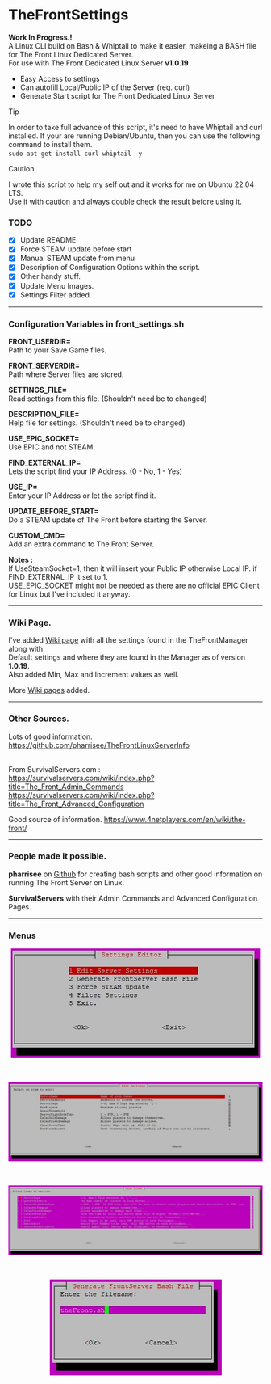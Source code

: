# TheFrontSettings

**Work In Progress.!**\
A Linux CLI build on Bash & Whiptail to make it easier, makeing a BASH file for The Front Linux Dedicated Server.<br>For use with The Front Dedicated Linux Server **v1.0.19**
* Easy Access to settings
* Can autofill Local/Public IP of the Server (req. curl)
* Generate Start script for The Front Dedicated Linux Server  
> [!TIP]
> In order to take full advance of this script, it's need to have Whiptail and curl installed. If your are running Debian/Ubuntu, then you can use the following command to install them.<br> `sudo apt-get install curl whiptail -y`<br>

> [!CAUTION]
> I wrote this script to help my self out and it works for me on Ubuntu 22.04 LTS.<br>
> Use it with caution and always double check the result before using it.<br>

### TODO
- [x] Update README<br>
- [x] Force STEAM update before start<br>
- [x] Manual STEAM update from menu<br>
- [x] Description of Configuration Options within the script.<br>
- [x] Other handy stuff.<br>
- [x] Update Menu Images.<br>
- [x] Settings Filter added.<br>

---

### Configuration Variables in front_settings.sh

**FRONT_USERDIR=**<br>
Path to your Save Game files.

**FRONT_SERVERDIR=**<br>
Path where Server files are stored.

**SETTINGS_FILE=**<br>
Read settings from this file. (Shouldn't need be to changed)

**DESCRIPTION_FILE=**<br>
Help file for settings. (Shouldn't need be to changed)

**USE_EPIC_SOCKET=**<br>
Use EPIC and not STEAM.

**FIND_EXTERNAL_IP=**<br>
Lets the script find your IP Address. (0 - No, 1 - Yes)

**USE_IP=**<br>
Enter your IP Address or let the script find it.

**UPDATE_BEFORE_START=**<br>
Do a STEAM update of The Front before starting the Server.

**CUSTOM_CMD=**<br>
Add an extra command to The Front Server.<br>

**Notes :**<br>
If UseSteamSocket=1, then it will insert your Public IP otherwise Local IP. if FIND_EXTERNAL_IP it set to 1.<br>
USE_EPIC_SOCKET might not be needed as there are no official EPIC Client for Linux but I've included it anyway.<br>

---

### Wiki Page.

I've added [Wiki page](https://github.com/gjelsoe/TheFrontSettings/wiki/Server-Settings) with all the settings found in the TheFrontManager along with<br>
Default settings and where they are found in the Manager as of version **1.0.19**.<br> Also added Min, Max and Increment values as well.<br>

More [Wiki pages](https://github.com/gjelsoe/TheFrontSettings/wiki) added.

---

### Other Sources.

Lots of good information. https://github.com/pharrisee/TheFrontLinuxServerInfo<br><br>

From SurvivalServers.com :<br>
https://survivalservers.com/wiki/index.php?title=The_Front_Admin_Commands<br>
https://survivalservers.com/wiki/index.php?title=The_Front_Advanced_Configuration<br>

Good source of information. https://www.4netplayers.com/en/wiki/the-front/

---

### People made it possible.

**pharrisee** on [Github](https://github.com/pharrisee/TheFrontLinuxServerInfo) for creating bash scripts and other good information on running The Front Server on Linux.

**SurvivalServers** with their Admin Commands and Advanced Configuration Pages.

---

### Menus

<p align="center">
 <img src="https://github.com/gjelsoe/TheFrontSettings/blob/main/images/main.jpg">
</p><br>
<p align="center">
 <img src="https://github.com/gjelsoe/TheFrontSettings/blob/main/images/edit.jpg">
</p><br>
<p align="center">
 <img src="https://github.com/gjelsoe/TheFrontSettings/blob/main/images/filter.jpg">
</p><br>
<p align="center">
 <img src="https://github.com/gjelsoe/TheFrontSettings/blob/main/images/save.jpg">
</p><br>
